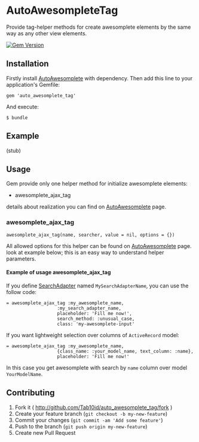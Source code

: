 # AutoAwesompleteTag

Provide tag-helper methods for create awesomplete elements by the same way as any other view elements.

[![Gem Version](https://badge.fury.io/rb/auto_awesomplete_tag.png)](http://badge.fury.io/rb/auto_awesomplete_tag)

## Installation

Firstly install [AutoAwesomplete](https://github.com/Tab10id/auto_awesomplete#installation) with
dependency. Then add this line to your application's Gemfile:

    gem 'auto_awesomplete_tag'

And execute:

    $ bundle

## Example

(stub)

## Usage

Gem provide only one helper method for initialize awesomplete elements:

* awesomplete_ajax_tag

details about realization you can find on
[AutoAwesomplete](https://github.com/Tab10id/auto_awesomplete#installation) page.

### awesomplete_ajax_tag

    awesomplete_ajax_tag(name, searcher, value = nil, options = {})

All allowed options for this helper can be found on
[AutoAwesomplete](https://github.com/Tab10id/auto_awesomplete#ajax-awesomplete-usage) page. look at example
below; this is an easy way to understand helper parameters.

#### Example of usage awesomplete_ajax_tag

If you define [SearchAdapter](https://github.com/Tab10id/auto_awesomplete#example-of-minimalistic-searchadapter)
named `MySearchAdapterName`, you can use the follow code:

    = awesomplete_ajax_tag :my_awesomplete_name,
                       :my_search_adapter_name,
                       placeholder: 'Fill me now!',
                       search_method: :unusual_case,
                       class: 'my-awesomplete-input'

If you want lightweight selection over columns of `ActiveRecord` model:

    = awesomplete_ajax_tag :my_awesomplete_name,
                       {class_name: :your_model_name, text_column: :name},
                       placeholder: 'Fill me now!'

In this case you get awesomplete with search by `name` column over model `YourModelName`.

## Contributing

1. Fork it ( http://github.com/Tab10id/auto_awesomplete_tag/fork )
2. Create your feature branch (`git checkout -b my-new-feature`)
3. Commit your changes (`git commit -am 'Add some feature'`)
4. Push to the branch (`git push origin my-new-feature`)
5. Create new Pull Request